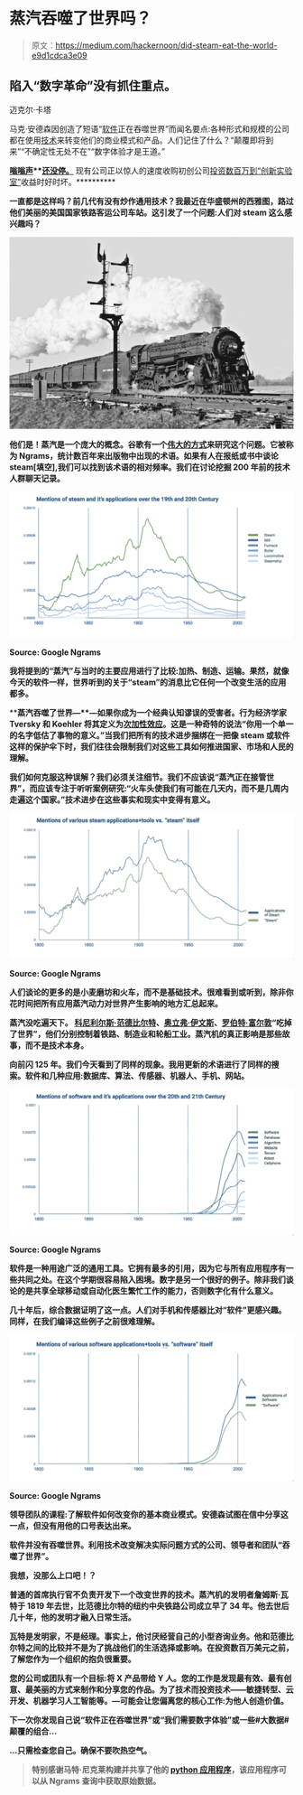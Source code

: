 # 蒸汽吞噬了世界吗？

> 原文：<https://medium.com/hackernoon/did-steam-eat-the-world-e9d1cdca3e09>

## 陷入“数字革命”没有抓住重点。

迈克尔·卡塔

马克·安德森因创造了短语“[软件](https://hackernoon.com/tagged/software)正在吞噬世界”而闻名要点:各种形式和规模的公司都在使用[技术](https://hackernoon.com/tagged/technology)来转变他们的商业模式和产品。人们记住了什么？“颠覆即将到来”“不确定性无处不在”“数字体验才是王道。”

[](https://www.google.com/webhp?sourceid=chrome-instant&ion=1&espv=2&ie=UTF-8#q=digital%20disruption)****[**嗡嗡声**](https://twitter.com/search?q=cloud%20big%20data%20agile%20digital&src=typd)**[](https://twitter.com/internetofshit)****[**还没停。**](https://techcrunch.com/event-type/disrupt/) 现有公司正以惊人的速度收购初创公司[投资数百万到“创新实验室”](http://www.bakingbusiness.com/articles/news_home/Business/2015/02/Campbell_shifts_focus_to_fewer.aspx?ID=%7BFA0A84BE-8599-4F03-BE01-6A69E89F152B%7D&cck=1)收益时好时坏。**********

****一直都是这样吗？前几代有没有炒作通用技术？我最近在华盛顿州的西雅图，路过他们美丽的美国国家铁路客运公司车站。这引发了一个问题:人们对 steam 这么感兴趣吗？****

****![](img/010e149bbca898da3f76f6298bbed4d2.png)****

****他们是！蒸汽是一个庞大的概念。谷歌有一个[伟大的方式](https://books.google.com/ngrams/graph?content=steam%2Clocomotive%2Csteamship%2Cmill%2Cfurnace%2Cboiler&year_start=1800&year_end=2008&corpus=15&smoothing=3&share=&direct_url=t1%3B%2Csteam%3B%2Cc0%3B.t1%3B%2Clocomotive%3B%2Cc0%3B.t1%3B%2Csteamship%3B%2Cc0%3B.t1%3B%2Cmill%3B%2Cc0%3B.t1%3B%2Cfurnace%3B%2Cc0%3B.t1%3B%2Cboiler%3B%2Cc0)来研究这个问题。它被称为 Ngrams，统计数百年来出版物中出现的术语。如果有人在报纸或书中谈论 steam[填空],我们可以找到该术语的相对频率。我们在讨论挖掘 200 年前的技术人群聊天记录。****

****![](img/f3fc9f045a683bc3c25b4bd7725a48a9.png)****

****Source: Google Ngrams****

****我将提到的“蒸汽”与当时的主要应用进行了比较:加热、制造、运输。果然，就像今天的软件一样，世界听到的关于“steam”的消息比它任何一个改变生活的应用都多。****

****蒸汽吞噬了世界—**—如果你成为一个经典认知谬误的受害者。**行为经济学家 Tversky 和 Koehler 将其定义为[次加性效应](https://en.wikipedia.org/wiki/Subadditivity_effect)。这是一种奇特的说法“你用一个单一的名字低估了事物的意义。”当我们把所有的技术进步捆绑在一把像 steam 或软件这样的保护伞下时，我们往往会限制我们对这些工具如何推进国家、市场和人民的理解。****

****我们如何克服这种误解？我们必须关注细节。我们不应该说“蒸汽正在接管世界”，而应该专注于听听案例研究:“火车头使我们有可能在几天内，而不是几周内走遍这个国家。”技术进步在这些事实和现实中变得有意义。****

****![](img/ccd92d0ef4e0c15b80cd85b8287d8e26.png)****

****Source: Google Ngrams****

****人们谈论的更多的是小麦磨坊和火车，而不是基础技术。很难看到或听到，除非你花时间把所有应用蒸汽动力对世界产生影响的地方汇总起来。****

******蒸汽没吃遍天下。** [科尼利尔斯·范德比尔特](https://en.wikipedia.org/wiki/Cornelius_Vanderbilt)、[奥立弗·伊文斯](https://en.wikipedia.org/wiki/Oliver_Evans)、[罗伯特·富尔敦](https://en.wikipedia.org/wiki/Robert_Fulton)“吃掉了世界”，他们分别控制着铁路、制造业和轮船工业。蒸汽机的真正影响是那些故事，而不是技术本身。****

****向前闪 125 年。我们今天看到了同样的现象。我用更新的术语进行了同样的搜索。软件和几种应用:数据库、算法、传感器、机器人、手机、网站。****

****![](img/b748d65bb12aba14ebc129b8a00b25d9.png)****

****Source: Google Ngrams****

****软件是一种用途广泛的通用工具。它拥有最多的引用，因为它与所有应用程序有一些共同之处。在这个学期很容易陷入困境。数字是另一个很好的例子。除非我们谈论的是共享全球移动或自动化医生繁忙工作的能力，否则数字化有什么意义。****

****几十年后，综合数据证明了这一点。人们对手机和传感器比对“软件”更感兴趣。同样，在我们编译这些例子之前很难理解。****

****![](img/0a4287b280891712330de1bd811a7f78.png)****

****Source: Google Ngrams****

****领导团队的课程:了解软件如何改变你的基本商业模式。安德森试图在信中分享这一点，但没有用他的口号表达出来。****

******软件并没有吞噬世界。利用技术改变解决实际问题方式的公司、领导者和团队“吞噬了世界”。******

****我想，没那么上口吧！？****

****普通的首席执行官不负责开发下一个改变世界的技术。蒸汽机的发明者詹姆斯·瓦特于 1819 年去世，比范德比尔特的纽约中央铁路公司成立早了 34 年。他去世后几十年，他的发明才融入日常生活。****

****瓦特是发明家，不是经理。事实上，他讨厌经营自己的小型咨询业务。他和范德比尔特之间的比较并不是为了挑战他们的生活选择或影响。在投资数百万美元之前，了解您作为一个组织的抱负很重要。****

****您的公司或团队有一个目标:将 **X** 产品带给 **Y** 人。您的工作是发现最有效、最有创意、最美丽的方式来制作和分享您的作品。为了技术而投资技术——敏捷转型、云开发、机器学习人工智能等。—可能会让您偏离您的核心工作:为他人创造价值。****

****下一次你发现自己说“软件正在吞噬世界”或“我们需要数字体验”或一些#大数据#颠覆的组合…****

****…只需检查您自己。**确保不要吹热空气。******

> ******特别感谢马特·尼克莱构建并共享了他的 [python 应用程序](https://github.com/econpy/google-ngrams)，该应用程序可以从 Ngrams 查询中获取原始数据。******